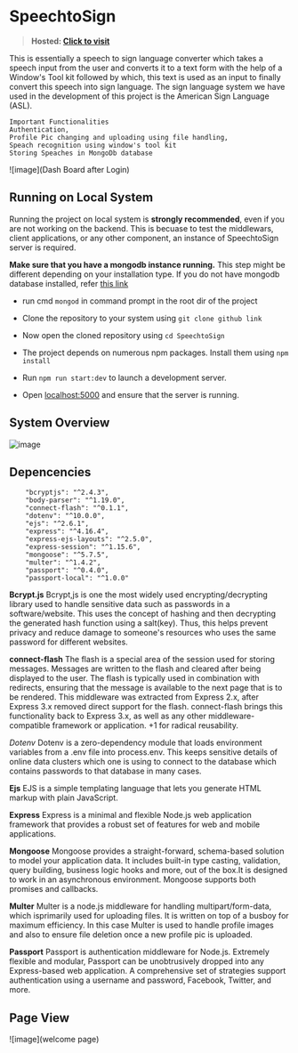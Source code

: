 # SpeechtoSign

> **Hosted: [Click to visit]()**

This is essentially a speech to sign language converter which takes a speech input from the user and converts it to a text form with the help of a Window's Tool kit followed by which, this text is used as an input to finally convert this speech into sign language. The sign language system we have used in the development of this project is the American Sign Language (ASL).

```
Important Functionalities
Authentication,
Profile Pic changing and uploading using file handling,
Speach recognition using window's tool kit
Storing Speaches in MongoDb database
```

![image](Dash Board after Login)

## Running on Local System

Running the project on local system is **strongly recommended**, even if you are not working on the backend. This is becuase to test the middlewars, client applications, or any other component, an instance of SpeechtoSign server is required.

 **Make sure that you have a mongodb instance running.** This step might be different depending on your installation type. If you do not have mongodb database installed, refer [this link](https://docs.mongodb.com/manual/administration/install-community/)

- run cmd `mongod` in command prompt in the root dir of the project 

- Clone the repository to your system using `git clone github link`
- Now open the cloned repository using `cd SpeechtoSign`
- The project depends on numerous npm packages. Install them using  `npm install`
- Run `npm run start:dev` to launch a development server.
- Open [localhost:5000](http://localhost:5000) and ensure that the server is running.

## System Overview
![image](https://user-images.githubusercontent.com/50829119/123988201-70509700-d9e5-11eb-9def-7f254d6a2a34.png)

## Depencencies 
```
    "bcryptjs": "^2.4.3",
    "body-parser": "^1.19.0",
    "connect-flash": "^0.1.1",
    "dotenv": "^10.0.0",
    "ejs": "^2.6.1",
    "express": "^4.16.4",
    "express-ejs-layouts": "^2.5.0",
    "express-session": "^1.15.6",
    "mongoose": "^5.7.5",
    "multer": "^1.4.2",
    "passport": "^0.4.0",
    "passport-local": "^1.0.0"
```

**Bcrypt.js**
Bcrypt,js is one the most widely used encrypting/decrypting library used to handle sensitive data such as passwords in a software/website. This uses the concept of hashing and then decrypting the generated hash function using a salt(key). Thus, this helps prevent privacy and reduce damage to someone's resources who uses the same password for different websites.

**connect-flash**
The flash is a special area of the session used for storing messages. Messages are written to the flash and cleared after being displayed to the user. The flash is
typically used in combination with redirects, ensuring that the message is available to the next page that is to be rendered. This middleware was extracted from Express 2.x, after Express 3.x removed direct support for the flash. connect-flash brings this functionality back to Express 3.x, as well as any other middleware-compatible framework or
application. +1 for radical reusability.

*Dotenv*
Dotenv is a zero-dependency module that loads environment variables from a .env file into process.env. This keeps sensitive details of online data clusters which one is using to connect to the database which contains passwords to that database in many cases.

**Ejs**
EJS is a simple templating language that lets you generate HTML markup with plain JavaScript.

**Express**
Express is a minimal and flexible Node.js web application framework that provides a robust set of features for web and mobile applications.

**Mongoose**
Mongoose provides a straight-forward, schema-based solution to model your application data. It includes built-in type casting, validation, query building, business logic hooks and more, out of the box.It is designed to work in an asynchronous environment. Mongoose supports both promises and callbacks. 

**Multer**
Multer is a node.js middleware for handling multipart/form-data, which isprimarily used for uploading files. It is written on top of a busboy for maximum
efficiency. In this case Multer is used to handle profile images and also to ensure file deletion once a new profile pic is uploaded.

**Passport**
Passport is authentication middleware for Node.js. Extremely flexible and modular, Passport can be unobtrusively dropped into any Express-based web application. A comprehensive set of strategies support authentication using a username and password, Facebook, Twitter, and more.

## Page View
![image](welcome page)





